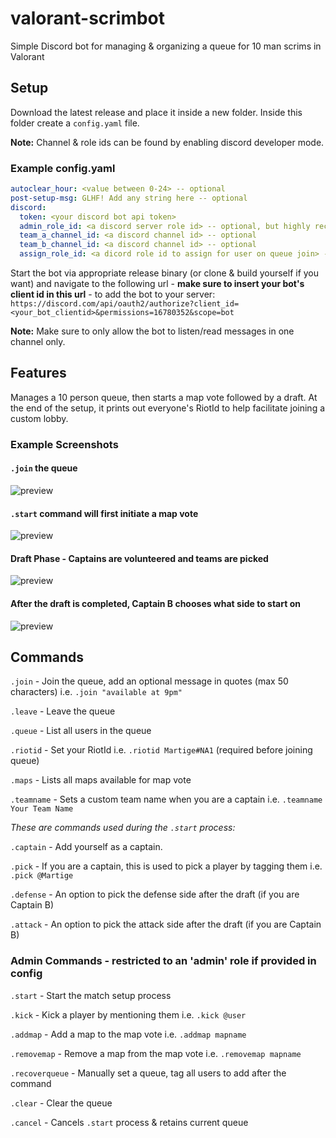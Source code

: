 # valorant-scrimbot

Simple Discord bot for managing & organizing a queue for 10 man scrims in Valorant

## Setup

Download the latest release and place it inside a new folder. Inside this folder create a `config.yaml` file. 

**Note:** Channel & role ids can be found by enabling discord developer mode.

### Example config.yaml

```yaml
autoclear_hour: <value between 0-24> -- optional
post-setup-msg: GLHF! Add any string here -- optional
discord:
  token: <your discord bot api token>
  admin_role_id: <a discord server role id> -- optional, but highly recommended!!!
  team_a_channel_id: <a discord channel id> -- optional
  team_b_channel_id: <a discord channel id> -- optional
  assign_role_id: <a dicord role id to assign for user on queue join> -- optional
```

Start the bot via appropriate release binary (or clone & build yourself if you want) and navigate to the following url - **make sure to insert your bot's client id in this url** - to add the bot to your server: `https://discord.com/api/oauth2/authorize?client_id=<your_bot_clientid>&permissions=16780352&scope=bot`

**Note:** Make sure to only allow the bot to listen/read messages in one channel only.

## Features
Manages a 10 person queue, then starts a map vote followed by a draft. 
At the end of the setup, it prints out everyone's RiotId to help facilitate joining a custom lobby.
### Example Screenshots
#### `.join` the queue
![preview](https://i.imgur.com/8xsKCJh.png)
#### `.start` command will first initiate a map vote
![preview](https://i.imgur.com/YnhO0FA.png)
#### Draft Phase - Captains are volunteered and teams are picked
![preview](https://i.imgur.com/fx6aAWe.png)
#### After the draft is completed, Captain B chooses what side to start on
![preview](https://i.imgur.com/NNoFNf9.png)


## Commands

`.join` - Join the queue, add an optional message in quotes (max 50 characters) i.e. `.join "available at 9pm"`

`.leave` - Leave the queue

`.queue` - List all users in the queue

`.riotid` - Set your RiotId i.e. `.riotid Martige#NA1` (required before joining queue)

`.maps` - Lists all maps available for map vote

`.teamname` - Sets a custom team name when you are a captain i.e. `.teamname Your Team Name`

_These are commands used during the `.start` process:_

`.captain` - Add yourself as a captain.

`.pick` - If you are a captain, this is used to pick a player by tagging them i.e. `.pick @Martige`

`.defense` - An option to pick the defense side after the draft (if you are Captain B)

`.attack` - An option to pick the attack side after the draft (if you are Captain B)

### Admin Commands - restricted to an 'admin' role if provided in config

`.start` - Start the match setup process

`.kick` - Kick a player by mentioning them i.e. `.kick @user`

`.addmap` - Add a map to the map vote i.e. `.addmap mapname`

`.removemap` - Remove a map from the map vote i.e. `.removemap mapname`

`.recoverqueue` - Manually set a queue, tag all users to add after the command

`.clear` - Clear the queue

`.cancel` - Cancels `.start` process & retains current queue

